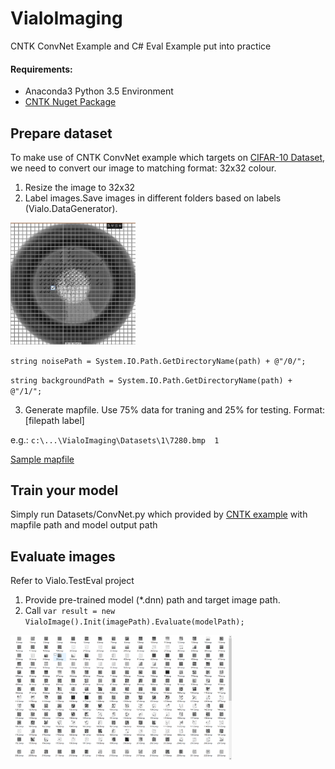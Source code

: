 # VialoImaging
CNTK ConvNet Example and C# Eval Example put into practice

#### **Requirements:**
* Anaconda3 Python 3.5 Environment
* [CNTK Nuget Package](https://www.nuget.org/packages/CNTK.CPUOnly/2.0.0-rc2)

## Prepare dataset
To make use of CNTK ConvNet example which targets on [CIFAR-10 Dataset](https://www.cs.toronto.edu/~kriz/cifar.html), we need to convert our image to matching format: 32x32 colour.
1. Resize the image to 32x32
2. Label images.Save images in different folders based on labels (Vialo.DataGenerator).

<img src="/labeling.jpg" width="200">

`string noisePath = System.IO.Path.GetDirectoryName(path) + @"/0/";`

`string backgroundPath = System.IO.Path.GetDirectoryName(path) + @"/1/";`

3. Generate mapfile. Use 75% data for traning and 25% for testing. Format: [filepath label]

e.g.: `c:\...\VialoImaging\Datasets\1\7280.bmp	1`

[Sample mapfile]("/Datasets/CIFAR-10/test_map.txt")

## Train your model
Simply run Datasets/ConvNet.py which provided by [CNTK example](https://github.com/Microsoft/CNTK/tree/master/Examples/Image/Classification/ConvNet/Python) with mapfile path and model output path

## Evaluate images
Refer to Vialo.TestEval project
1. Provide pre-trained model (*.dnn) path and target image path.
1. Call `var result = new VialoImage().Init(imagePath).Evaluate(modelPath);`
<img src="/targets.png" height="200">